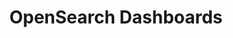 ---
role: ui
title: OpenSearch Dashboards
artifact_id: opensearch-dashboards
architecture: x64
platform: linux
type: rpm
artifact_url: https://artifacts.opensearch.org/releases/bundle/opensearch-dashboards/2.10.0/opensearch-dashboards-2.10.0-linux-x64.rpm
version: 2.10.0
category: opensearch-dashboards
slug: opensearch-dashboards-2.10.0-linux-x64-rpm
signature: https://artifacts.opensearch.org/releases/bundle/opensearch-dashboards/2.10.0/opensearch-dashboards-2.10.0-linux-x64.rpm.sig
guide: https://opensearch.org/docs/latest/opensearch/install/rpm
---